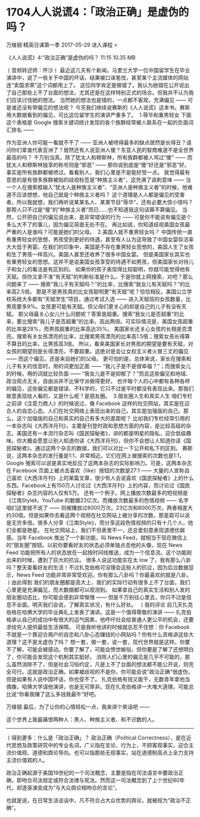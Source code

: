 # 1704人人说谎4：「政治正确」是虚伪的吗？


万维钢·精英日课第一季
2017-05-29
进入课程 >

《人人说谎》4:“政治正确”是虚伪的吗？
11:15 10.35 MB

丨音频转述师：怀沙丨
最近这几天有个新闻。马里兰大学一位中国留学生在毕业演讲中，说了一些关于中国的坏话，结果被口诛笔伐，甚至某个主流媒体的网站连“卖国求荣”这个词都用上了。
这位同学肯定是做错了。我认为她错在公开说出了自己那些上不了台面的想法，尤其还是在这样特别正式的场合。但我并不认为我们应该讨伐她的想法。
当然她的想法也是错的，一点都不客观，充满偏见 —— 可是谁还没有带偏见的想法呢？
今天我们继续说赛斯的《人人说谎》这本书。赛斯用大数据看到的偏见，可比这位留学生的演讲严重多了。 
1.辱华和重男轻女
下面这个表格是 Google 搜索关键词统计发现的各个族群经常被人联系在一起的负面词汇排名 —— 

作为亚洲人你可能一看就不干了 —— 亚洲人被喷得最多的缺点居然是长得丑？请问你们拿谁代表亚洲了？居然还有人说亚洲人傻？东亚人民的智商难道不是全世界最高的吗？
千万别当真。除了犹太人和穆斯林，所有族群都被人骂过“傻” —— 而犹太人和穆斯林独享的称号则是“邪恶” —— 那你说到底是“傻”好还是“邪恶”好。事实是所有族群都被喷过。看看别人，我们心里是不是能好受一点。
我觉得最有意思的是有很多族群被贴的歧视标签是“种族主义者”，这充满了讽刺意味 —— 当一个人在搜索框输入“犹太人是种族主义者”、“亚洲人是种族主义者”的时候，他难道不应该想想，他自己就是个种族主义者吗？
这个道理是人人都是偏见的受害者。所以我就想，我们再听说某某名人、某某节目“辱华”，还有必要大惊小怪吗？那帮人只不过是“傻”的“种族主义者”而已……也不知道我这句话算不算偏见。
当然，公开把自己的偏见说出来，是非常错误的行为 —— 可是你不能说有偏见是个多么大不了的事儿，因为偏见简直无处不在。
再比如说，你知道歧视美国女孩最严重的人是谁吗？可能是她们的父母。 
2.美国人就不重男轻女吗？
中国传统一直有重男轻女的思想，男孩受到更好的待遇，甚至有人认为这导致了中国女婴存活率大大低于男婴。在我们的印象中，美国是不存在重男轻女思想的，美国人生了女孩和生了男孩一样高兴。美国人甚至还收养了很多中国女婴。
但是美国家长其实也有重男轻女的思想。这并不是说美国女孩享受的待遇不如男孩，但美国家长对待儿子和女儿的看法是有区别的。
如果你的孩子表现得比较聪明，你就可能觉得他有天赋。但你又拿不准“有天赋”的判断标准是什么，于是你就上网搜索，对吧？那么问题来了 —— 搜索“我儿子有天赋吗？”的比率，比搜索“我女儿有天赋吗？”的比率高2.5倍。
那是不是男孩真的比女孩聪明更“有天赋”呢？恰恰相反。美国公立学校系统大多都有“天赋学生”项目，通过考试入选 —— 进入天赋班的女孩数量，比男孩要多9%。女孩更可能有天赋。但父母们更关心的却是自己的儿子有没有天赋。
那父母最关心女儿什么问题呢？答案是超重。搜索“我女儿是否超重”的比率，要比搜索“我儿子是否超重”的比率，高出两倍。可实际情况是，美国女孩超重的比率是28%，而男孩超重的比率高达35%。
美国家长还关心女孩的长相是否漂亮。搜索有关女孩漂亮的比率，比搜索男孩漂亮的比率高1.5倍；搜索女孩长得算不算丑的比率，比男孩高3倍。
所以，看来美国家长对男孩的期望是要有天赋，对女孩的期望则是长得漂亮，不要超重。这绝对是会让女权主义者火冒三丈的偏见 —— 而这个偏见，还是来自她们的父母。
更可怕的是，总体来说，家长在搜索和儿子有关的信息时，用的词更加正面 —— “我儿子是不是很幸福？”；而搜索女儿的时候，用的词就比较负面 —— “我女儿是不是抑郁了？”而且这些偏见和地域、政治观点无关，自由派并不比保守派做得更好。
也许每个人的心中都有各种各样的偏见，这些偏见都是错误、不科学的，它只不过是平时都没有表现出来。那我们故意表现给人看的，又是什么呢？是朋友圈。 
3.朋友圈人生和真实人生
咱们专栏之前讲《注意力商人》的时候说过，像 Facebook 这样的社交网站，其实是在迎合人的自恋心态。人们在社交网络上表现出来的自己，其实是加强版的自己。那么，这个加强版的自己和真实的自己有多大的差距呢？
比如我们专栏经常引用的一本杂志叫《大西洋月刊》，主要是刊登时政和思想方面的内容，是比较高级的杂志。美国还有一本流行杂志叫《国民探秘者》，讲的都是明星的隐私，迎合低级趣味。你大概会愿意让别人知道你读《大西洋月刊》，但你不会想让人知道你读《国民探秘者》。通过这两个杂志的数据，我们可以对比一下公开和私下的区别。
赛斯说，这两本杂志的发行量是1:1，非常相近。它们在网上被搜索的次数也是1:1，Google 搜索可以说是真实地反应了这两本杂志的实际影响力。可是，这两本杂志在 Facebook 页面上被点击喜欢（like）按钮的次数是27:1 —— 大量的人宣称自己喜欢《大西洋月刊》上的某篇文章，很少有人会说喜欢《国民探秘者》上的什么东西。Facebook上有150万人讨论过《大西洋月刊》上的内容，而讨论过《国民探秘者》杂志内容的人仅有5万。
还有一个例子。网上播放次数最多的短视频是《江南Style》，YouTube 的数据23亿次。而播放次数最多的色情视频 —— 名字咱们这里就不说了 —— 则被播放过8000万次。23亿次和8000万次，两者相差大约30倍。但是如果你去看这两个视频在社交网站上被分享的次数，那差距可以说是无穷多倍。很多人分享《江南Style》，而分享这段色情视频的只有十几个人，他们全都是艳星。
在社交网站上，我们不但表里不一，还总爱刻意表现道德优越感。当年 Facebook 推出了一个新功能，叫 News Feed，就相当于现在微信上的“朋友圈”按钮。以前你要看好友的状态必须单独点击他的头像，现在 News Feed 功能把所有人的状态放在一起按时间线推送，成为一个信息流。这个功能刚出来的时候，遭到了巨大的抗议。
很多人说这功能实在太 low 了，我有那么八卦吗？整天查看好友的生活！不过扎克伯格可没理会这些人的抗议，因为后台数据显示，News Feed 功能非常非常受欢迎。你有那么八卦吗？你最喜欢的就是八卦。
丨由此得到
我们的朋友圈都是高大上，我们的实际行动有很多上不了台面，我们心里更是充满偏见，而大数据都可以观测到。
如果拿自己的真实生活和别人发的朋友圈动态比，你可能会感到非常惭愧 —— 但是千万别往心里去，你只不过是信息不全面。明天我们会说，了解真实状况，有什么好处。 
丨我的评论
前几天扎克伯格在哈佛大学的毕业典礼上发表了演讲。这是一个值得尊敬的演讲 —— 扎克伯格承认自己的成功中有很大的运气因素，他呼吁社会给普通人更公平的机会，还要求给穷人提供最低生活保障。
可是我听他讲的时候就总忍不住想：你 Facebook 不就是一个靠迎合用户的自恋和八卦心态赚钱的小网站吗？你有什么资格讲这些大道理？这不是太虚伪了吗？
想一套，做一套，说一套，现代世界就是这样。你要不了解，可能会被感动。你要了解了，可能会愤世嫉俗。但你要是了解了还想明白了，你可能会发现这个机制其实挺好。
消除人们心里的偏见是几乎不可能的，那么虽然消除不了，但是社会习俗约定，凡是上不了台面的想法都不能公开说，则完全可行。这就是政治正确。如果被歧视的不是你，你可能会说“政治正确”很虚伪，但是如果有人说中国坏话，你也受不了。
扎克伯格有钱又能干，无数青年拿他当偶像，哈佛大学请他演讲，也是无可厚非。现在扎克伯格讲一大堆大道理，可能总比说“你看我赚了这么多钱我最牛”好吧。 

万维钢
最后，为了让你的心情轻松一点，我来讲个笑话吧 —— 

这个世界上我最痛恨两种人：黑人、种族主义者、和不识数的人。 
***
丨得到更多：什么是「政治正确」？
政治正确（Political Correctness），是在近代思想及政策研究中的专业名词，广义指在言论、行为上，不顾客观事实，迎合主流价值观、道德和舆论导向。也可以指那些无视事实，站在道德制高点上全力支持主流价值观的人。

政治正确起源于美国19世纪的一个司法概念，主要是指在司法语言中要政治正确，即吻合司法规定或符合法律与宪法。然而这一司法概念到了上个世纪80年代，却逐渐演变成为“与大众舆论相吻合的言论”。

也就是说，在日常生活谈话中，凡不符合占大众优势的舆论，就被视为“政治不正确”。
